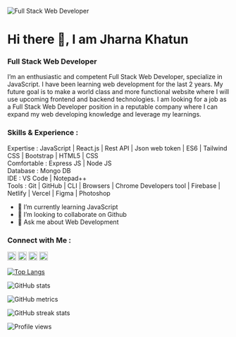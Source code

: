 ![Full Stack Web Developer](https://media.licdn.com/dms/image/D4E16AQG176Dg86Qk8A/profile-displaybackgroundimage-shrink_200_800/0/1670510927682?e=1678924800&v=beta&t=AIV8mkCUSDy5pLbSAJrRw1johlqz86JTbc4pqQsqeRI)
# Hi there 👋, I am Jharna Khatun
### Full Stack Web Developer


I’m an enthusiastic and competent Full Stack Web Developer, specialize in JavaScript. I have been learning web development for the last 2 years. My future goal is to make a world class and more functional website where I will use upcoming frontend and backend technologies. I am looking for a job as a Full Stack Web Developer position in a reputable company where I can expand my web developing knowledge and leverage my learnings.

### Skills & Experience : </br>
Expertise : JavaScript | React.js | Rest API | Json web token | ES6 | Tailwind CSS |
Bootstrap | HTML5 | CSS </br>
Comfortable : Express JS | Node JS </br>
Database : Mongo DB </br>
IDE : VS Code | Notepad++ </br>
Tools : Git | GitHub | CLI | Browsers | Chrome Developers tool | Firebase | Netlify | Vercel |
Figma | Photoshop

- 🌱 I’m currently learning JavaScript 
- 👯 I’m looking to collaborate on Github 
- 💬 Ask me about Web Development 

### Connect with Me : 
[<img src='https://cdn.jsdelivr.net/npm/simple-icons@3.0.1/icons/github.svg' alt='github' height='20'>](https://github.com/jharnakhatun2)  [<img src='https://cdn.jsdelivr.net/npm/simple-icons@3.0.1/icons/linkedin.svg' alt='linkedin' height='20'>](https://www.linkedin.com/in/jharna-khatun2/)  [<img src='https://cdn.jsdelivr.net/npm/simple-icons@3.0.1/icons/facebook.svg' alt='facebook' height='20'>](https://www.facebook.com/jharnakhatun2)  [<img src='https://cdn.jsdelivr.net/npm/simple-icons@3.0.1/icons/icloud.svg' alt='website' height='20'>](https://jharna-khatun-portfolio.netlify.app/)  

[![Top Langs](https://github-readme-stats.vercel.app/api/top-langs/?username=jharnakhatun2)](https://github.com/anuraghazra/github-readme-stats)

![GitHub stats](https://github-readme-stats.vercel.app/api?username=jharnakhatun2&show_icons=true)  

![GitHub metrics](https://metrics.lecoq.io/jharnakhatun2)  

![GitHub streak stats](https://streak-stats.demolab.com/?user=jharnakhatun2)  

![Profile views](https://gpvc.arturio.dev/jharnakhatun2)  
